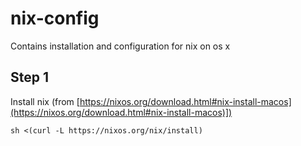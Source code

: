 # nix-config
Contains installation and configuration for nix on os x

## Step 1 
Install nix (from [https://nixos.org/download.html#nix-install-macos](https://nixos.org/download.html#nix-install-macos)])

```
sh <(curl -L https://nixos.org/nix/install)
```
